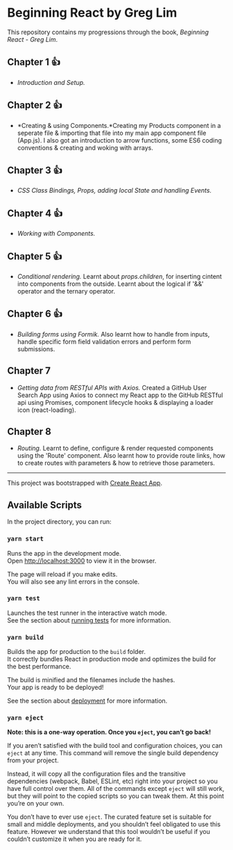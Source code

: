 # Beginning React by Greg Lim
This repository contains my progressions through the book, *Beginning React - Greg Lim*.

## Chapter 1 :+1:
- *Introduction and Setup.*
## Chapter 2 :+1:
- *Creating & using Components.*Creating my Products component in a seperate file & importing that file into my main app component file (App.js). I also got an introduction to arrow functions, some ES6 coding conventions & creating and woking with arrays. 
## Chapter 3 :+1:
- *CSS Class Bindings, Props, adding local State and handling Events.* 
## Chapter 4 :+1:
- *Working with Components.* 
## Chapter 5 :+1:
- *Conditional rendering.* Learnt about *props.children*, for inserting cintent into components from the outside. Learnt about the logical if '&&' operator and the ternary operator. 
## Chapter 6 :+1:
- *Building forms using Formik.* Also learnt how to handle from inputs, handle specific form field validation errors and perform form submissions. 
## Chapter 7
- *Getting data from RESTful APIs with Axios.*  Created a GitHub User Search App using Axios to connect my React app to the GitHub RESTful api using Promises, component lifecycle hooks & displaying a loader icon (react-loading).
## Chapter 8
- *Routing.* Learnt to define, configure & render requested components using the 'Route' component. Also learnt how to provide route links, how to create routes with parameters & how to retrieve those parameters. 
________________________________________________________________________________________

This project was bootstrapped with [Create React App](https://github.com/facebook/create-react-app).

## Available Scripts

In the project directory, you can run:

### `yarn start`

Runs the app in the development mode.<br />
Open [http://localhost:3000](http://localhost:3000) to view it in the browser.

The page will reload if you make edits.<br />
You will also see any lint errors in the console.

### `yarn test`

Launches the test runner in the interactive watch mode.<br />
See the section about [running tests](https://facebook.github.io/create-react-app/docs/running-tests) for more information.

### `yarn build`

Builds the app for production to the `build` folder.<br />
It correctly bundles React in production mode and optimizes the build for the best performance.

The build is minified and the filenames include the hashes.<br />
Your app is ready to be deployed!

See the section about [deployment](https://facebook.github.io/create-react-app/docs/deployment) for more information.

### `yarn eject`

**Note: this is a one-way operation. Once you `eject`, you can’t go back!**

If you aren’t satisfied with the build tool and configuration choices, you can `eject` at any time. This command will remove the single build dependency from your project.

Instead, it will copy all the configuration files and the transitive dependencies (webpack, Babel, ESLint, etc) right into your project so you have full control over them. All of the commands except `eject` will still work, but they will point to the copied scripts so you can tweak them. At this point you’re on your own.

You don’t have to ever use `eject`. The curated feature set is suitable for small and middle deployments, and you shouldn’t feel obligated to use this feature. However we understand that this tool wouldn’t be useful if you couldn’t customize it when you are ready for it.
